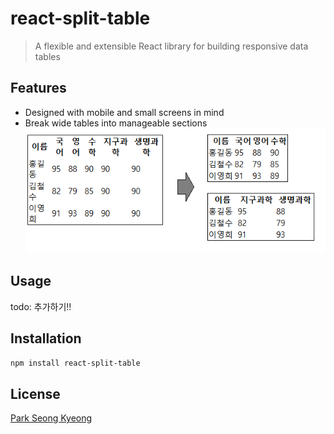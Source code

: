 # react-split-table
> A flexible and extensible React library for building responsive data tables


## Features

- Designed with mobile and small screens in mind
- Break wide tables into manageable sections
![alt text](image.png)

## Usage
todo: 추가하기!!

## Installation
```bash
npm install react-split-table
```

## License
[Park Seong Kyeong](https://github.com/parkbible)